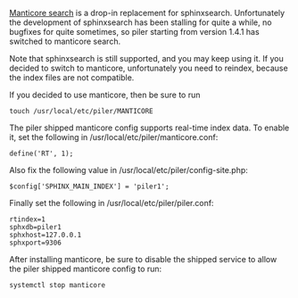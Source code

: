 
[Manticore search](https://manticoresearch.com/install/) is a drop-in replacement for sphinxsearch. Unfortunately the development of sphinxsearch has been stalling for quite a while, no bugfixes for quite sometimes, so piler starting from version 1.4.1 has switched to manticore search.

Note that sphinxsearch is still supported, and you may keep using it. If you decided to switch to manticore, unfortunately you need to reindex, because the index files are not compatible.

If you decided to use manticore, then be sure to run

```
touch /usr/local/etc/piler/MANTICORE
```

The piler shipped manticore config supports real-time index data. To enable it, set the following in /usr/local/etc/piler/manticore.conf:

```
define('RT', 1);
```

Also fix the following value in /usr/local/etc/piler/config-site.php:

```
$config['SPHINX_MAIN_INDEX'] = 'piler1';
```

Finally set the following in /usr/local/etc/piler/piler.conf:

```
rtindex=1
sphxdb=piler1
sphxhost=127.0.0.1
sphxport=9306
```

After installing manticore, be sure to disable the shipped service to allow the piler
shipped manticore config to run:

```
systemctl stop manticore
```
